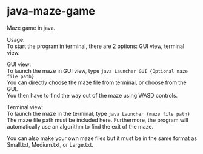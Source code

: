 # java-maze-game
Maze game in java.

Usage:<br>
To start the program in terminal, there are 2 options: GUI view, terminal view.<br>

GUI view:<br> 
To launch the maze in GUI view, type `java Launcher GUI {Optional maze file path}`<br>
You can directly choose the maze file from terminal, or choose from the GUI.<br>
You then have to find the way out of the maze using WASD controls.

Terminal view:<br>
To launch the maze in the terminal, type `java Launcher {maze file path}`<br>
The maze file path must be included here. Furthermore, the program will automatically use an algorithm to find the exit of the maze.<br>

You can also make your own maze files but it must be in the same format as Small.txt, Medium.txt, or Large.txt.
